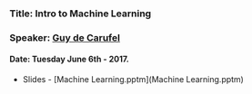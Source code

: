 ### Title: Intro to Machine Learning
### Speaker: [Guy de Carufel](https://twitter.com/guydecarufel/)
#### Date: Tuesday June 6th - 2017.

* Slides - [Machine Learning.pptm](Machine Learning.pptm)